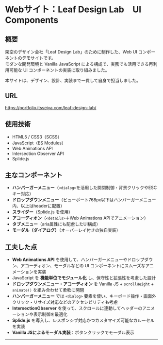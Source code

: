 # Webサイト：Leaf Design Lab　UI Components

## 概要

架空のデザイン会社「Leaf Design Lab」のために制作した、Web UI コンポーネントのデモサイトです。  
モダンな開発環境と Vanilla JavaScript による構成で、実務でも活用できる再利用可能な UI コンポーネントの実装に取り組みました。

本サイトは、デザイン、設計、実装まで一貫して自身で担当しました。


## URL

https://portfolio.itsseiya.com/leaf-design-lab/

## 使用技術


- HTML5 / CSS3（SCSS）
- JavaScript（ES Modules）
- Web Animations API
- Intersection Observer API
- Splide.js

  
## 主なコンポーネント

- **ハンバーガーメニュー**（`<dialog>`を活用した開閉制御・背景クリックやESCキー対応）
- **ドロップダウンメニュー**（ビューポート768px以下はハンバーガーメニュー内、以上はheaderに配置）
- **スライダー**（Splide.js を使用）
- **アコーディオン**（`<details>`＋Web Animations APIでアニメーション）
- **タブメニュー**（aria属性にも配慮したUI構成）
- **モーダル（ダイアログ）**（オーバーレイ付きの独自実装）

## 工夫した点

- **Web Animations API** を使用して、ハンバーガーメニューやドロップダウン、アコーディオン、モーダルなどの UI コンポーネントにスムーズなアニメーションを実装
- JavaScript を **機能単位でモジュール化** し、保守性と拡張性を考慮した設計
- **ドロップダウンメニュー・アコーディオン** を Vanilla JS + `scrollHeight` + `animate()` を組み合わせて柔軟に開閉
- **ハンバーガーメニュー** では `<dialog>` 要素を使い、キーボード操作・画面外クリック・リサイズ対応などのアクセシビリティも考慮
- **IntersectionObserver** を使って、スクロールに連動してヘッダーのアニメーションや表示制御を最適化
- **Splide.js** を導入し、レスポンシブ対応かつカスタマイズ可能なカルーセルを実装
- **Vanilla JSによるモーダル実装**：ボタンクリックでモーダル表示

---

